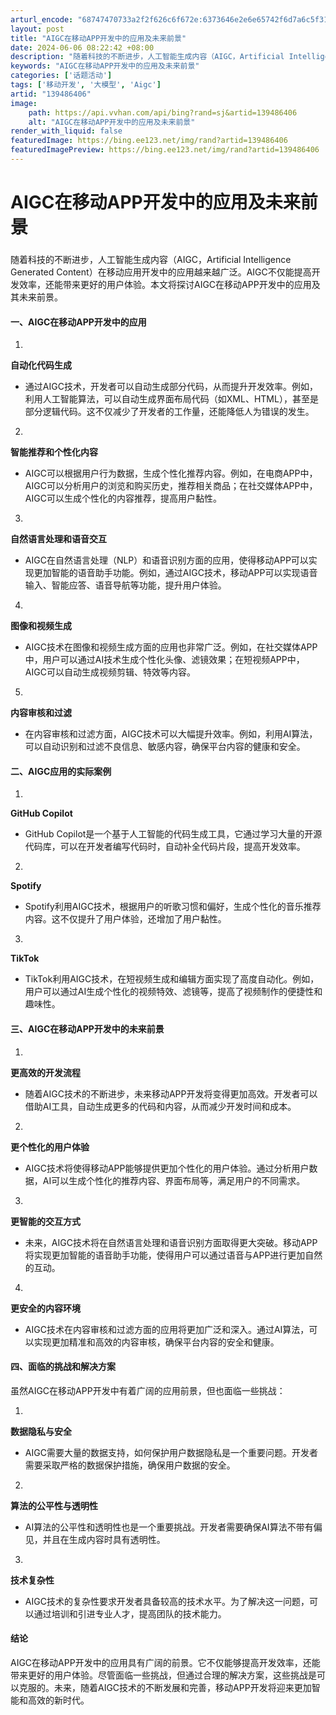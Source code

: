 ```yaml
---
arturl_encode: "68747470733a2f2f626c6f672e:6373646e2e6e65742f6d7a6c5f31383335333531363134372f:61727469636c652f64657461696c732f313339343836343036"
layout: post
title: "AIGC在移动APP开发中的应用及未来前景"
date: 2024-06-06 08:22:42 +08:00
description: "随着科技的不断进步，人工智能生成内容（AIGC，Artificial Intelligence Ge"
keywords: "AIGC在移动APP开发中的应用及未来前景"
categories: ['话题活动']
tags: ['移动开发', '大模型', 'Aigc']
artid: "139486406"
image:
    path: https://api.vvhan.com/api/bing?rand=sj&artid=139486406
    alt: "AIGC在移动APP开发中的应用及未来前景"
render_with_liquid: false
featuredImage: https://bing.ee123.net/img/rand?artid=139486406
featuredImagePreview: https://bing.ee123.net/img/rand?artid=139486406
---
```


# AIGC在移动APP开发中的应用及未来前景

### 

随着科技的不断进步，人工智能生成内容（AIGC，Artificial Intelligence Generated Content）在移动应用开发中的应用越来越广泛。AIGC不仅能提高开发效率，还能带来更好的用户体验。本文将探讨AIGC在移动APP开发中的应用及其未来前景。

#### 一、AIGC在移动APP开发中的应用

1.
**自动化代码生成**
  
- 通过AIGC技术，开发者可以自动生成部分代码，从而提升开发效率。例如，利用人工智能算法，可以自动生成界面布局代码（如XML、HTML），甚至是部分逻辑代码。这不仅减少了开发者的工作量，还能降低人为错误的发生。

2.
**智能推荐和个性化内容**
  
- AIGC可以根据用户行为数据，生成个性化推荐内容。例如，在电商APP中，AIGC可以分析用户的浏览和购买历史，推荐相关商品；在社交媒体APP中，AIGC可以生成个性化的内容推荐，提高用户黏性。

3.
**自然语言处理和语音交互**
  
- AIGC在自然语言处理（NLP）和语音识别方面的应用，使得移动APP可以实现更加智能的语音助手功能。例如，通过AIGC技术，移动APP可以实现语音输入、智能应答、语音导航等功能，提升用户体验。

4.
**图像和视频生成**
  
- AIGC技术在图像和视频生成方面的应用也非常广泛。例如，在社交媒体APP中，用户可以通过AI技术生成个性化头像、滤镜效果；在短视频APP中，AIGC可以自动生成视频剪辑、特效等内容。

5.
**内容审核和过滤**
  
- 在内容审核和过滤方面，AIGC技术可以大幅提升效率。例如，利用AI算法，可以自动识别和过滤不良信息、敏感内容，确保平台内容的健康和安全。

#### 二、AIGC应用的实际案例

1.
**GitHub Copilot**
  
- GitHub Copilot是一个基于人工智能的代码生成工具，它通过学习大量的开源代码库，可以在开发者编写代码时，自动补全代码片段，提高开发效率。

2.
**Spotify**
  
- Spotify利用AIGC技术，根据用户的听歌习惯和偏好，生成个性化的音乐推荐内容。这不仅提升了用户体验，还增加了用户黏性。

3.
**TikTok**
  
- TikTok利用AIGC技术，在短视频生成和编辑方面实现了高度自动化。例如，用户可以通过AI生成个性化的视频特效、滤镜等，提高了视频制作的便捷性和趣味性。

#### 三、AIGC在移动APP开发中的未来前景

1.
**更高效的开发流程**
  
- 随着AIGC技术的不断进步，未来移动APP开发将变得更加高效。开发者可以借助AI工具，自动生成更多的代码和内容，从而减少开发时间和成本。

2.
**更个性化的用户体验**
  
- AIGC技术将使得移动APP能够提供更加个性化的用户体验。通过分析用户数据，AI可以生成个性化的推荐内容、界面布局等，满足用户的不同需求。

3.
**更智能的交互方式**
  
- 未来，AIGC技术将在自然语言处理和语音识别方面取得更大突破。移动APP将实现更加智能的语音助手功能，使得用户可以通过语音与APP进行更加自然的互动。

4.
**更安全的内容环境**
  
- AIGC技术在内容审核和过滤方面的应用将更加广泛和深入。通过AI算法，可以实现更加精准和高效的内容审核，确保平台内容的安全和健康。

#### 四、面临的挑战和解决方案

虽然AIGC在移动APP开发中有着广阔的应用前景，但也面临一些挑战：

1.
**数据隐私与安全**
  
- AIGC需要大量的数据支持，如何保护用户数据隐私是一个重要问题。开发者需要采取严格的数据保护措施，确保用户数据的安全。

2.
**算法的公平性与透明性**
  
- AI算法的公平性和透明性也是一个重要挑战。开发者需要确保AI算法不带有偏见，并且在生成内容时具有透明性。

3.
**技术复杂性**
  
- AIGC技术的复杂性要求开发者具备较高的技术水平。为了解决这一问题，可以通过培训和引进专业人才，提高团队的技术能力。

#### 结论

AIGC在移动APP开发中的应用具有广阔的前景。它不仅能够提高开发效率，还能带来更好的用户体验。尽管面临一些挑战，但通过合理的解决方案，这些挑战是可以克服的。未来，随着AIGC技术的不断发展和完善，移动APP开发将迎来更加智能和高效的新时代。